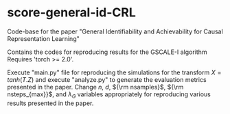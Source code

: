 # score-general-id-CRL
Code-base for the paper "General Identifiability and Achievability for Causal Representation Learning"

Contains the codes for reproducing results for the GSCALE-I algorithm 
Requires 'torch >= 2.0'. 

Execute "main.py" file for reproducing the simulations for the transform $X=tanh(T.Z)$ and execute "analyze.py" to generate the evaluation metrics presented in the paper.
Change $n$, $d$, ${\rm nsamples}$, ${\rm nsteps_{max}}$, and $\lambda_G$ variables appropriately for reproducing various results presented in the paper.

